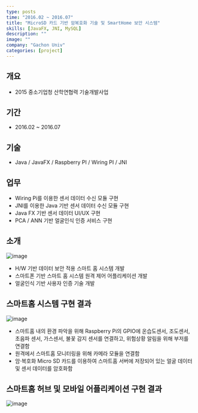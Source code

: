 ```yaml
---
type: posts
time: "2016.02 ~ 2016.07"
title: "MicroSD 카드 기반 암복호화 기술 및 SmartHome 보안 시스템"
skills: [JavaFX, JNI, MySQL]
description: ""
image: ""
company: "Gachon Univ"
categories: [project]
---
```


## 개요 

* 2015 중소기업청 산학연협력 기술개발사업

## 기간

* 2016.02 ~ 2016.07

## 기술 

* Java / JavaFX / Raspberry PI / Wiring PI / JNI

## 업무

* Wiring Pi를 이용한 센서 데이터 수신 모듈 구현
* JNI를 이용한 Java 기반 센서 데이터 수신 모듈 구현
* Java FX 기반 센서 데이터 UI/UX 구현
* PCA / ANN 기반 얼굴인식 인증 서비스 구현

## 소개 

![image](https://user-images.githubusercontent.com/35713051/121359669-acf11b80-c96e-11eb-9e09-3edda098e118.png)

* H/W 기반 데이터 보안 적용 스마트 홈 시스템 개발
* 스마트폰 기반 스마트 홈 시스템 원격 제어 어플리케이션 개발
* 얼굴인식 기반 사용자 인증 기술 개발

## 스마트홈 시스템 구현 결과 

![image](https://user-images.githubusercontent.com/35713051/121359735-bed2be80-c96e-11eb-9c36-ba52d2bc70d8.png)

* 스마트홈 내의 환경 파악을 위해 Raspberry Pi의 GPIO에 온습도센서, 조도센서, 초음파 센서, 가스센서, 불꽃 감지 센서를 연결하고, 위험상황 알림을 위해 부저를 연결함
* 원격에서 스마트홈 모니터링을 위해 카메라 모듈을 연결함
* 암·복호화 Micro SD 카드를 이용하여 스마트홈 서버에 저장되어 있는 얼굴 데이터 및 센서 데이터를 암호화함

## 스마트홈 허브 및 모바일 어플리케이션 구현 결과

![image](https://user-images.githubusercontent.com/35713051/121359839-d90c9c80-c96e-11eb-82f6-1802b02d41ea.png)


